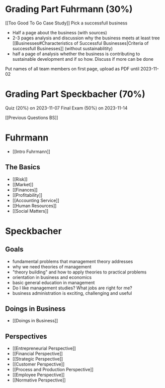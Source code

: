 # Grading Part Fuhrmann (30%)
[[Too Good To Go Case Study]] 
Pick a successfull business

- Half a page about the business (with sources)
- 2-3 pages analysis and discussion why the business meets at least tree [[Businesses#Characteristics of Successful Businesses|Criteria of successfull Businesses]] (without sustainablitity)
- half a page of analysis whether the business is contributing to sustainable development and if so how. Discuss if more can be done

Put names of all team members on first page,
upload as PDF until 2023-11-02

# Grading Part Speckbacher (70%)
Quiz (20%) on 2023-11-07
Final Exam (50%) on 2023-11-14

[[Previous Questions BS]]
# Fuhrmann
- [[Intro Fuhrmann]]
## The Basics
- [[Risk]]
- [[Market]]
- [[Finances]]
- [[Profitability]]
- [[Accounting Service]]
- [[Human Resources]]
- [[Social Matters]]
# Speckbacher
## Goals
- fundamental problems that management theory addresses
- why we need theories of management
- "theory building" and how to apply theories to practical problems
- orientation in business and economics
- basic general education in management
- Do I like management studies? What jobs are right for me?
- business administration is exciting, challenging and useful
## Doings in Business
- [[Doings in Business]]
## Perspectives
- [[Entrepreneurial Perspective]]
- [[Financial Perspective]]
- [[Strategic Perspective]]
- [[Customer Perspective]]
- [[Process and Production Perspective]]
- [[Employee Perspective]]
- [[Normative Perspective]]
